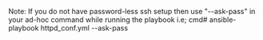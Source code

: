 Note: If you do not have password-less ssh setup then use "--ask-pass" in your ad-hoc command while running the playbook i.e;
cmd# ansible-playbook httpd_conf.yml --ask-pass
